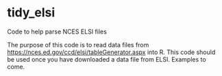 # tidy_elsi
Code to help parse NCES ELSI files

The purpose of this code  is to read data files from https://nces.ed.gov/ccd/elsi/tableGenerator.aspx into R. This code should be used once you have downloaded a data file from ELSI. Examples to come. 
